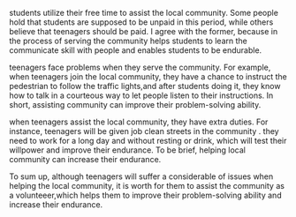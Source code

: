  students utilize their free time to assist the local community. Some people hold that students are supposed to be unpaid in this period, while others believe that teenagers should be paid. I agree with the former, because in the process of serving the community helps students to learn the communicate skill with people and enables students to be endurable.

teenagers face problems when they serve the community. For example, when teenagers join the local community, they have a chance to instruct the pedestrian to follow the traffic lights,and after students doing it, they know how to talk in a courteous way to let people listen to their instructions. In short, assisting community can improve their problem-solving ability.

when teenagers assist the local community, they have extra duties. For instance, teenagers will be given job  clean streets in the community . they need to work for a long day and without resting or drink, which will  test their willpower and improve their endurance. To be brief, helping local community can increase their endurance.

To sum up, although teenagers will suffer a considerable of issues when helping the local community, it is  worth for them to assist the community as a volunteeer,which helps them to improve their problem-solving ability and  increase their endurance.
